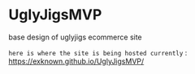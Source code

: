 # UglyJigsMVP
 base design of uglyjigs ecommerce site

`here is where the site is being hosted currently` : https://exknown.github.io/UglyJigsMVP/
